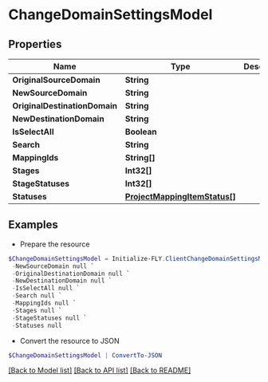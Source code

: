 # ChangeDomainSettingsModel
## Properties

Name | Type | Description | Notes
------------ | ------------- | ------------- | -------------
**OriginalSourceDomain** | **String** |  | [optional] 
**NewSourceDomain** | **String** |  | [optional] 
**OriginalDestinationDomain** | **String** |  | [optional] 
**NewDestinationDomain** | **String** |  | [optional] 
**IsSelectAll** | **Boolean** |  | [optional] 
**Search** | **String** |  | [optional] 
**MappingIds** | **String[]** |  | [optional] 
**Stages** | **Int32[]** |  | [optional] 
**StageStatuses** | **Int32[]** |  | [optional] 
**Statuses** | [**ProjectMappingItemStatus[]**](ProjectMappingItemStatus.md) |  | [optional] 

## Examples

- Prepare the resource
```powershell
$ChangeDomainSettingsModel = Initialize-FLY.ClientChangeDomainSettingsModel  -OriginalSourceDomain null `
 -NewSourceDomain null `
 -OriginalDestinationDomain null `
 -NewDestinationDomain null `
 -IsSelectAll null `
 -Search null `
 -MappingIds null `
 -Stages null `
 -StageStatuses null `
 -Statuses null
```

- Convert the resource to JSON
```powershell
$ChangeDomainSettingsModel | ConvertTo-JSON
```

[[Back to Model list]](../README.md#documentation-for-models) [[Back to API list]](../README.md#documentation-for-api-endpoints) [[Back to README]](../README.md)

